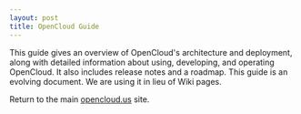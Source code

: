 ```yaml
---
layout: post
title: OpenCloud Guide 
---
```


This guide gives an overview of OpenCloud's architecture and
deployment, along with detailed information about using, developing,
and operating OpenCloud. It also includes release notes and a roadmap.
This guide is an evolving document. We are using it in lieu of Wiki
pages.

Return to the main [opencloud.us](http://opencloud.us) site.